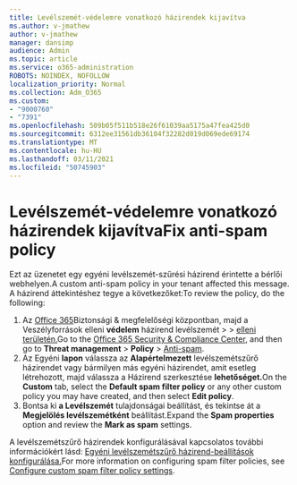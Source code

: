 ```yaml
---
title: Levélszemét-védelemre vonatkozó házirendek kijavítva
ms.author: v-jmathew
author: v-jmathew
manager: dansimp
audience: Admin
ms.topic: article
ms.service: o365-administration
ROBOTS: NOINDEX, NOFOLLOW
localization_priority: Normal
ms.collection: Adm_O365
ms.custom:
- "9000760"
- "7391"
ms.openlocfilehash: 509b05f511b518e26f61039aa5175a47fea425d0
ms.sourcegitcommit: 6312ee31561db36104f32282d019d069ede69174
ms.translationtype: MT
ms.contentlocale: hu-HU
ms.lasthandoff: 03/11/2021
ms.locfileid: "50745903"
---
```

# <a name="fix-anti-spam-policy"></a><span data-ttu-id="7df6f-102">Levélszemét-védelemre vonatkozó házirendek kijavítva</span><span class="sxs-lookup"><span data-stu-id="7df6f-102">Fix anti-spam policy</span></span>

<span data-ttu-id="7df6f-103">Ezt az üzenetet egy egyéni levélszemét-szűrési házirend érintette a bérlői webhelyen.</span><span class="sxs-lookup"><span data-stu-id="7df6f-103">A custom anti-spam policy in your tenant affected this message.</span></span> <span data-ttu-id="7df6f-104">A házirend áttekintéshez tegye a következőket:</span><span class="sxs-lookup"><span data-stu-id="7df6f-104">To review the policy, do the following:</span></span>

1. <span data-ttu-id="7df6f-105">Az [Office 365](https://go.microsoft.com/fwlink/p/?linkid=2077143)Biztonsági & megfelelőségi központban, majd a Veszélyforrások elleni **védelem** házirend levélszemét  >    >  [elleni területén.](https://go.microsoft.com/fwlink/?linkid=2101518)</span><span class="sxs-lookup"><span data-stu-id="7df6f-105">Go to the [Office 365 Security & Compliance Center](https://go.microsoft.com/fwlink/p/?linkid=2077143), and then go to **Threat management** > **Policy** > [Anti-spam](https://go.microsoft.com/fwlink/?linkid=2101518).</span></span>
2. <span data-ttu-id="7df6f-106">Az Egyéni **lapon** válassza az **Alapértelmezett** levélszemétszűrő házirendet vagy bármilyen más egyéni házirendet, amit esetleg létrehozott, majd válassza a Házirend szerkesztése **lehetőséget.**</span><span class="sxs-lookup"><span data-stu-id="7df6f-106">On the **Custom** tab, select the **Default spam filter policy** or any other custom policy you may have created, and then select **Edit policy**.</span></span>
3. <span data-ttu-id="7df6f-107">Bontsa ki **a Levélszemét** tulajdonságai beállítást, és tekintse át a **Megjelölés levélszemétként** beállítást.</span><span class="sxs-lookup"><span data-stu-id="7df6f-107">Expand the **Spam properties** option and review the **Mark as spam** settings.</span></span>

<span data-ttu-id="7df6f-108">A levélszemétszűrő házirendek konfigurálásával kapcsolatos további információkért lásd: [Egyéni levélszemétszűrő házirend-beállítások konfigurálása.](https://go.microsoft.com/fwlink/?linkid=2101054)</span><span class="sxs-lookup"><span data-stu-id="7df6f-108">For more information on configuring spam filter policies, see [Configure custom spam filter policy settings](https://go.microsoft.com/fwlink/?linkid=2101054).</span></span>
